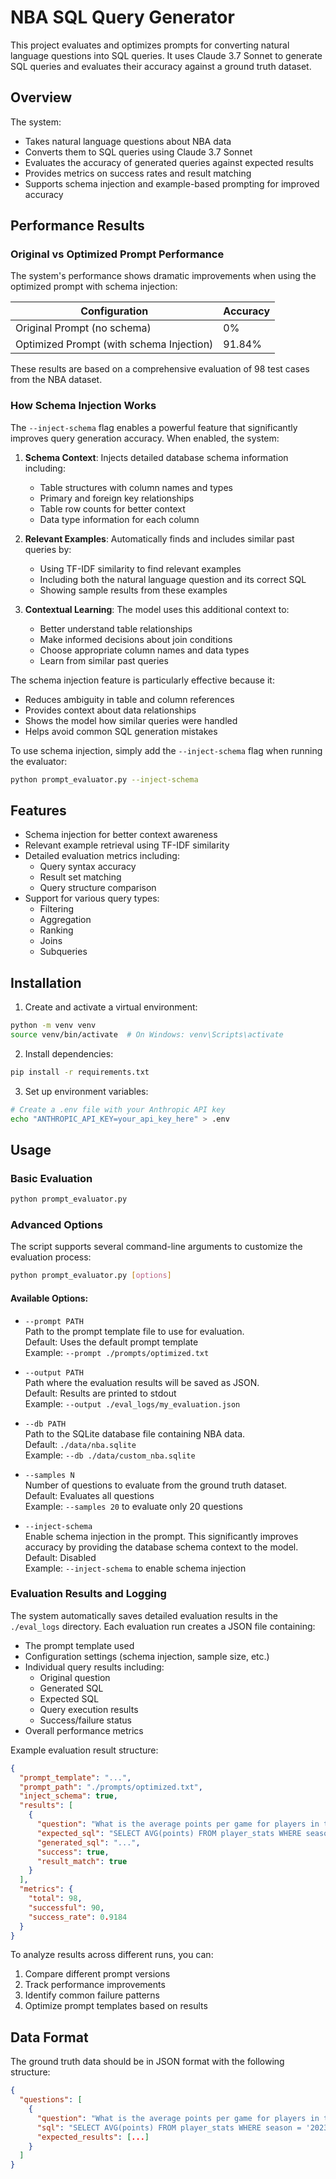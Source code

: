 # NBA SQL Query Generator

This project evaluates and optimizes prompts for converting natural language questions into SQL queries. It uses Claude 3.7 Sonnet to generate SQL queries and evaluates their accuracy against a ground truth dataset.

## Overview

The system:
- Takes natural language questions about NBA data
- Converts them to SQL queries using Claude 3.7 Sonnet
- Evaluates the accuracy of generated queries against expected results
- Provides metrics on success rates and result matching
- Supports schema injection and example-based prompting for improved accuracy

## Performance Results

### Original vs Optimized Prompt Performance

The system's performance shows dramatic improvements when using the optimized prompt with schema injection:

| Configuration | Accuracy |
|--------------|----------|
| Original Prompt (no schema) | 0% |
| Optimized Prompt (with schema Injection) | 91.84% |

These results are based on a comprehensive evaluation of 98 test cases from the NBA dataset.

### How Schema Injection Works

The `--inject-schema` flag enables a powerful feature that significantly improves query generation accuracy. When enabled, the system:

1. **Schema Context**: Injects detailed database schema information including:
   - Table structures with column names and types
   - Primary and foreign key relationships
   - Table row counts for better context
   - Data type information for each column

2. **Relevant Examples**: Automatically finds and includes similar past queries by:
   - Using TF-IDF similarity to find relevant examples
   - Including both the natural language question and its correct SQL
   - Showing sample results from these examples

3. **Contextual Learning**: The model uses this additional context to:
   - Better understand table relationships
   - Make informed decisions about join conditions
   - Choose appropriate column names and data types
   - Learn from similar past queries

The schema injection feature is particularly effective because it:
- Reduces ambiguity in table and column references
- Provides context about data relationships
- Shows the model how similar queries were handled
- Helps avoid common SQL generation mistakes

To use schema injection, simply add the `--inject-schema` flag when running the evaluator:
```bash
python prompt_evaluator.py --inject-schema
```

## Features

- Schema injection for better context awareness
- Relevant example retrieval using TF-IDF similarity
- Detailed evaluation metrics including:
  - Query syntax accuracy
  - Result set matching
  - Query structure comparison
- Support for various query types:
  - Filtering
  - Aggregation
  - Ranking
  - Joins
  - Subqueries

## Installation

1. Create and activate a virtual environment:
```bash
python -m venv venv
source venv/bin/activate  # On Windows: venv\Scripts\activate
```

2. Install dependencies:
```bash
pip install -r requirements.txt
```

3. Set up environment variables:
```bash
# Create a .env file with your Anthropic API key
echo "ANTHROPIC_API_KEY=your_api_key_here" > .env
```

## Usage

### Basic Evaluation
```bash
python prompt_evaluator.py
```

### Advanced Options

The script supports several command-line arguments to customize the evaluation process:

```bash
python prompt_evaluator.py [options]
```

#### Available Options:

- `--prompt PATH`  
  Path to the prompt template file to use for evaluation.  
  Default: Uses the default prompt template  
  Example: `--prompt ./prompts/optimized.txt`

- `--output PATH`  
  Path where the evaluation results will be saved as JSON.  
  Default: Results are printed to stdout  
  Example: `--output ./eval_logs/my_evaluation.json`

- `--db PATH`  
  Path to the SQLite database file containing NBA data.  
  Default: `./data/nba.sqlite`  
  Example: `--db ./data/custom_nba.sqlite`

- `--samples N`  
  Number of questions to evaluate from the ground truth dataset.  
  Default: Evaluates all questions  
  Example: `--samples 20` to evaluate only 20 questions

- `--inject-schema`  
  Enable schema injection in the prompt. This significantly improves accuracy by providing the database schema context to the model.  
  Default: Disabled  
  Example: `--inject-schema` to enable schema injection

### Evaluation Results and Logging

The system automatically saves detailed evaluation results in the `./eval_logs` directory. Each evaluation run creates a JSON file containing:

- The prompt template used
- Configuration settings (schema injection, sample size, etc.)
- Individual query results including:
  - Original question
  - Generated SQL
  - Expected SQL
  - Query execution results
  - Success/failure status
- Overall performance metrics

Example evaluation result structure:
```json
{
  "prompt_template": "...",
  "prompt_path": "./prompts/optimized.txt",
  "inject_schema": true,
  "results": [
    {
      "question": "What is the average points per game for players in the 2023 season?",
      "expected_sql": "SELECT AVG(points) FROM player_stats WHERE season = '2023'",
      "generated_sql": "...",
      "success": true,
      "result_match": true
    }
  ],
  "metrics": {
    "total": 98,
    "successful": 90,
    "success_rate": 0.9184
  }
}
```

To analyze results across different runs, you can:
1. Compare different prompt versions
2. Track performance improvements
3. Identify common failure patterns
4. Optimize prompt templates based on results

## Data Format

The ground truth data should be in JSON format with the following structure:
```json
{
  "questions": [
    {
      "question": "What is the average points per game for players in the 2023 season?",
      "sql": "SELECT AVG(points) FROM player_stats WHERE season = '2023'",
      "expected_results": [...]
    }
  ]
}
```




